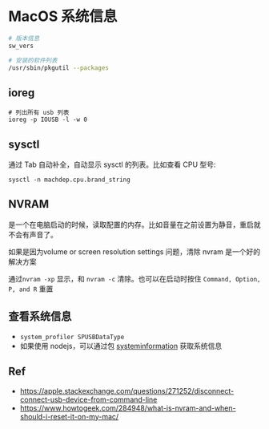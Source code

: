 # MacOS 系统信息

```bash
# 版本信息
sw_vers

# 安装的软件列表
/usr/sbin/pkgutil --packages
```

## ioreg
```
# 列出所有 usb 列表
ioreg -p IOUSB -l -w 0
```

## sysctl
通过 Tab 自动补全，自动显示 sysctl 的列表。比如查看 CPU 型号:
```
sysctl -n machdep.cpu.brand_string
```

## NVRAM
是一个在电脑启动的时候，读取配置的内存。比如音量在之前设置为静音，重启就不会有声音了。

如果是因为volume or screen resolution settings 问题，清除 nvram 是一个好的解决方案

通过`nvram -xp` 显示，和 `nvram -c` 清除。也可以在启动时按住 `Command, Option, P, and R` 重置


## 查看系统信息
- `system_profiler SPUSBDataType`
- 如果使用 nodejs，可以通过包 [systeminformation](https://github.com/sebhildebrandt/systeminformation/) 获取系统信息

## Ref
- https://apple.stackexchange.com/questions/271252/disconnect-connect-usb-device-from-command-line
- https://www.howtogeek.com/284948/what-is-nvram-and-when-should-i-reset-it-on-my-mac/
